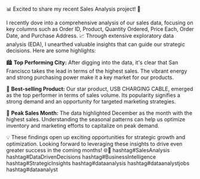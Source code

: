 📊 Excited to share my recent Sales Analysis project! 🚀

I recently dove into a comprehensive analysis of our sales data, focusing on key columns such as Order ID, Product, Quantity Ordered, Price Each, Order Date, and Purchase Address. 
📈 Through extensive exploratory data analysis (EDA), I unearthed valuable insights that can guide our strategic decisions. 
Here are some highlights:


🏙️ **Top Performing City:** After digging into the data, it's clear that San Francisco takes the lead in terms of the highest sales. The vibrant energy and strong purchasing power make it a key market for our products.

🚀 **Best-selling Product:** Our star product, USB CHARGING CABLE, emerged as the top performer in terms of sales volume. Its popularity signifies a strong demand and an opportunity for targeted marketing strategies.

📅 **Peak Sales Month:** The data highlighted December as the month with the highest sales. Understanding the seasonal patterns can help us optimize inventory and marketing efforts to capitalize on peak demand.

💡 These findings open up exciting opportunities for strategic growth and optimization. Looking forward to leveraging these insights to drive even greater success in the coming months! 🌐💼 hashtag#SalesAnalysis hashtag#DataDrivenDecisions hashtag#BusinessIntelligence hashtag#StrategicInsights hashtag#dataanalysis hashtag#dataanalystjobs hashtag#dataanalyst 
